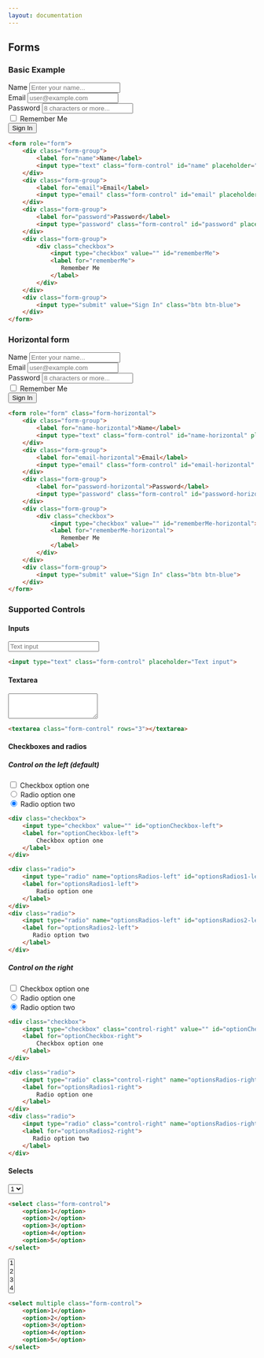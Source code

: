 ```yaml
---
layout: documentation
---
```


## Forms


### Basic Example

<div class="consola-example">
    <form action="#" role="form">
        <div class="form-group">
            <label for="name">Name</label>
            <input type="text" class="form-control" id="name" placeholder="Enter your name...">
        </div>
        <div class="form-group">
            <label for="email">Email</label>
            <input type="email" class="form-control" id="email" placeholder="user@example.com">
        </div>
        <div class="form-group">
            <label for="password">Password</label>
            <input type="password" class="form-control" id="password" placeholder="8 characters or more...">
        </div>
        <div class="form-group">
            <div class="checkbox">
                <input type="checkbox" value="" id="rememberMe">
                <label for="rememberMe">
                   Remember Me
                </label>
            </div>
        </div>
        <div class="form-group">
            <input type="submit" value="Sign In" class="btn btn-blue">
        </div>
    </form>
</div>

```html
<form role="form">
    <div class="form-group">
        <label for="name">Name</label>
        <input type="text" class="form-control" id="name" placeholder="Enter your name...">
    </div>
    <div class="form-group">
        <label for="email">Email</label>
        <input type="email" class="form-control" id="email" placeholder="user@example.com">
    </div>
    <div class="form-group">
        <label for="password">Password</label>
        <input type="password" class="form-control" id="password" placeholder="8 characters or more...">
    </div>
    <div class="form-group">
        <div class="checkbox">
            <input type="checkbox" value="" id="rememberMe">
            <label for="rememberMe">
               Remember Me
            </label>
        </div>
    </div>
    <div class="form-group">
        <input type="submit" value="Sign In" class="btn btn-blue">
    </div>
</form>
```

### Horizontal form

<div class="consola-example">
    <form action="#" role="form" class="form-horizontal">
        <div class="form-group">
            <label for="name-horizontal">Name</label>
            <input type="text" class="form-control" id="name-horizontal" placeholder="Enter your name...">
        </div>
        <div class="form-group">
            <label for="email-horizontal">Email</label>
            <input type="email" class="form-control" id="email-horizontal" placeholder="user@example.com">
        </div>
        <div class="form-group">
            <label for="password-horizontal">Password</label>
            <input type="password" class="form-control" id="password-horizontal" placeholder="8 characters or more...">
        </div>
        <div class="form-group">
            <div class="checkbox">
                <input type="checkbox" value="" id="rememberMe-horizontal">
                <label for="rememberMe-horizontal">
                   Remember Me
                </label>
            </div>
        </div>
        <div class="form-group">
            <input type="submit" value="Sign In" class="btn btn-blue">
        </div>
    </form>
</div>

```html
<form role="form" class="form-horizontal">
    <div class="form-group">
        <label for="name-horizontal">Name</label>
        <input type="text" class="form-control" id="name-horizontal" placeholder="Enter your name...">
    </div>
    <div class="form-group">
        <label for="email-horizontal">Email</label>
        <input type="email" class="form-control" id="email-horizontal" placeholder="user@example.com">
    </div>
    <div class="form-group">
        <label for="password-horizontal">Password</label>
        <input type="password" class="form-control" id="password-horizontal" placeholder="8 characters or more...">
    </div>
    <div class="form-group">
        <div class="checkbox">
            <input type="checkbox" value="" id="rememberMe-horizontal">
            <label for="rememberMe-horizontal">
               Remember Me
            </label>
        </div>
    </div>
    <div class="form-group">
        <input type="submit" value="Sign In" class="btn btn-blue">
    </div>
</form>
```

### Supported Controls

#### Inputs
<div class="consola-example">
    <input type="text" class="form-control" placeholder="Text input">
</div>

```html
<input type="text" class="form-control" placeholder="Text input">
```

#### Textarea
<div class="consola-example">
    <textarea class="form-control" rows="3"></textarea>
</div>

```html
<textarea class="form-control" rows="3"></textarea>
```

#### Checkboxes and radios

##### Control on the left (default)
<div class="consola-example">
    <div class="form-group">
        <div class="checkbox">
            <input type="checkbox" value="" id="optionCheckbox-left">
            <label for="optionCheckbox-left">
                Checkbox option one 
            </label>
        </div>
        <div class="radio">
            <input type="radio" name="optionsRadios-left" id="optionsRadios1-left" value="option1" checked>
            <label for="optionsRadios1-left">
                Radio option one
            </label>
        </div>
        <div class="radio">
            <input type="radio" name="optionsRadios-left" id="optionsRadios2-left" value="option2" checked>
            <label for="optionsRadios2-left">
               Radio option two
            </label>
        </div>
    </div>
</div>

```html
<div class="checkbox">
    <input type="checkbox" value="" id="optionCheckbox-left">
    <label for="optionCheckbox-left">
        Checkbox option one 
    </label>
</div>

<div class="radio">
    <input type="radio" name="optionsRadios-left" id="optionsRadios1-left" value="option1" checked>
    <label for="optionsRadios1-left">
        Radio option one
    </label>
</div>
<div class="radio">
    <input type="radio" name="optionsRadios-left" id="optionsRadios2-left" value="option2" checked>
    <label for="optionsRadios2-left">
       Radio option two
    </label>
</div>
```

##### Control on the right
<div class="consola-example">
    <div class="form-group">
        <div class="checkbox">
            <input type="checkbox" class="control-right" value="" id="optionCheckbox-right">
            <label for="optionCheckbox-right">
                Checkbox option one 
            </label>
        </div>
        <div class="radio">
            <input type="radio" class="control-right" name="optionsRadios-right" id="optionsRadios1-right" value="option1" checked>
            <label for="optionsRadios1-right">
                Radio option one
            </label>
        </div>
        <div class="radio">
            <input type="radio" class="control-right" name="optionsRadios-right" id="optionsRadios2-right" value="option2" checked>
            <label for="optionsRadios2-right">
               Radio option two
            </label>
        </div>
    </div>
</div>

```html
<div class="checkbox">
    <input type="checkbox" class="control-right" value="" id="optionCheckbox-right">
    <label for="optionCheckbox-right">
        Checkbox option one 
    </label>
</div>

<div class="radio">
    <input type="radio" class="control-right" name="optionsRadios-right" id="optionsRadios1-right" value="option1" checked>
    <label for="optionsRadios1-right">
        Radio option one
    </label>
</div>
<div class="radio">
    <input type="radio" class="control-right" name="optionsRadios-right" id="optionsRadios2-right" value="option2" checked>
    <label for="optionsRadios2-right">
       Radio option two
    </label>
</div>
```

#### Selects

<div class="consola-example">
    <select class="form-control">
        <option>1</option>
        <option>2</option>
        <option>3</option>
        <option>4</option>
        <option>5</option>
    </select>
</div>

```html
<select class="form-control">
    <option>1</option>
    <option>2</option>
    <option>3</option>
    <option>4</option>
    <option>5</option>
</select>
```


<div class="consola-example">
    <select multiple class="form-control">
        <option>1</option>
        <option>2</option>
        <option>3</option>
        <option>4</option>
        <option>5</option>
    </select>
</div>

```html
<select multiple class="form-control">
    <option>1</option>
    <option>2</option>
    <option>3</option>
    <option>4</option>
    <option>5</option>
</select>
```